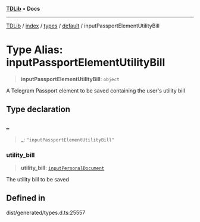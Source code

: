 [**TDLib**](../../../../../../README.md) • **Docs**

***

[TDLib](../../../../../../modules.md) / [index](../../../../../README.md) / [types](../../../README.md) / [default](../README.md) / inputPassportElementUtilityBill

# Type Alias: inputPassportElementUtilityBill

> **inputPassportElementUtilityBill**: `object`

A Telegram Passport element to be saved containing the user's utility bill

## Type declaration

### \_

> **\_**: `"inputPassportElementUtilityBill"`

### utility\_bill

> **utility\_bill**: [`inputPersonalDocument`](inputPersonalDocument.md)

The utility bill to be saved

## Defined in

dist/generated/types.d.ts:25557

